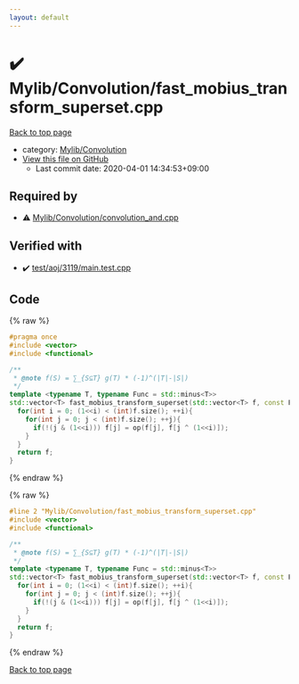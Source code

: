 ```yaml
---
layout: default
---
```


<!-- mathjax config similar to math.stackexchange -->
<script type="text/javascript" async
  src="https://cdnjs.cloudflare.com/ajax/libs/mathjax/2.7.5/MathJax.js?config=TeX-MML-AM_CHTML">
</script>
<script type="text/x-mathjax-config">
  MathJax.Hub.Config({
    TeX: { equationNumbers: { autoNumber: "AMS" }},
    tex2jax: {
      inlineMath: [ ['$','$'] ],
      processEscapes: true
    },
    "HTML-CSS": { matchFontHeight: false },
    displayAlign: "left",
    displayIndent: "2em"
  });
</script>

<script type="text/javascript" src="https://cdnjs.cloudflare.com/ajax/libs/jquery/3.4.1/jquery.min.js"></script>
<script src="https://cdn.jsdelivr.net/npm/jquery-balloon-js@1.1.2/jquery.balloon.min.js" integrity="sha256-ZEYs9VrgAeNuPvs15E39OsyOJaIkXEEt10fzxJ20+2I=" crossorigin="anonymous"></script>
<script type="text/javascript" src="../../../assets/js/copy-button.js"></script>
<link rel="stylesheet" href="../../../assets/css/copy-button.css" />


# :heavy_check_mark: Mylib/Convolution/fast_mobius_transform_superset.cpp

<a href="../../../index.html">Back to top page</a>

* category: <a href="../../../index.html#d1ac32c11c508fec0764fa012d8d2913">Mylib/Convolution</a>
* <a href="{{ site.github.repository_url }}/blob/master/Mylib/Convolution/fast_mobius_transform_superset.cpp">View this file on GitHub</a>
    - Last commit date: 2020-04-01 14:34:53+09:00




## Required by

* :warning: <a href="convolution_and.cpp.html">Mylib/Convolution/convolution_and.cpp</a>


## Verified with

* :heavy_check_mark: <a href="../../../verify/test/aoj/3119/main.test.cpp.html">test/aoj/3119/main.test.cpp</a>


## Code

<a id="unbundled"></a>
{% raw %}
```cpp
#pragma once
#include <vector>
#include <functional>

/**
 * @note f(S) = ∑_{S⊆T} g(T) * (-1)^(|T|-|S|)
 */
template <typename T, typename Func = std::minus<T>>
std::vector<T> fast_mobius_transform_superset(std::vector<T> f, const Func &op = std::minus<T>()){
  for(int i = 0; (1<<i) < (int)f.size(); ++i){
    for(int j = 0; j < (int)f.size(); ++j){
      if(!(j & (1<<i))) f[j] = op(f[j], f[j ^ (1<<i)]);
    }
  }
  return f;
}

```
{% endraw %}

<a id="bundled"></a>
{% raw %}
```cpp
#line 2 "Mylib/Convolution/fast_mobius_transform_superset.cpp"
#include <vector>
#include <functional>

/**
 * @note f(S) = ∑_{S⊆T} g(T) * (-1)^(|T|-|S|)
 */
template <typename T, typename Func = std::minus<T>>
std::vector<T> fast_mobius_transform_superset(std::vector<T> f, const Func &op = std::minus<T>()){
  for(int i = 0; (1<<i) < (int)f.size(); ++i){
    for(int j = 0; j < (int)f.size(); ++j){
      if(!(j & (1<<i))) f[j] = op(f[j], f[j ^ (1<<i)]);
    }
  }
  return f;
}

```
{% endraw %}

<a href="../../../index.html">Back to top page</a>

